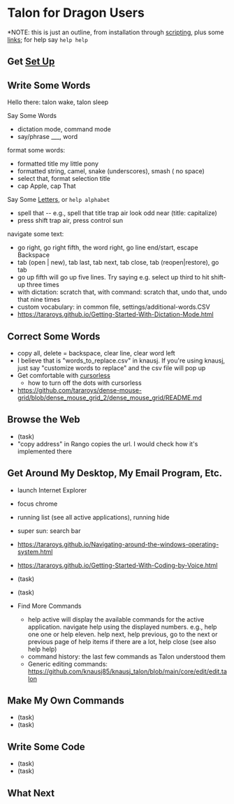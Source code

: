 # Talon for Dragon Users

*NOTE: this is just an outline, from installation through [scripting](basics-commands/scripting-talon.md), plus some [links](help/links.md); for help say `help help`

## Get [Set Up](install/get-setup.md)

## Write Some Words
Hello there: talon wake, talon sleep

Say Some Words
- dictation mode, command mode
- say/phrase ___, word <a-word>

format some words:
- formatted title my little pony
- formatted string, camel, snake (underscores), smash ( no space)
- select that, format selection title
- cap Apple,   cap That


Say Some  [Letters](basics-write/Alphabet.md), or  `help alphabet`
-  spell that -- e.g., spell that title trap air look odd near (title: capitalize)
-  press shift trap air, press control  sun

navigate some text:
- go right, go right fifth, the word right, go line end/start, escape Backspace
- tab (open | new), tab last, tab next, tab close, tab (reopen|restore), go tab <number>
- go up fifth will go up five lines. Try saying e.g. select up third to hit shift-up three times
-  with dictation: scratch that, with command: scratch that, undo that, undo that nine times
- custom vocabulary: in common file, settings/additional-words.CSV
- https://tararoys.github.io/Getting-Started-With-Dictation-Mode.html


## Correct Some Words
-  copy all, delete = backspace, clear line, clear word left
- I believe that is "words_to_replace.csv" in knausj. If you're using knausj, just say "customize words to replace" and the csv file will pop up
- Get comfortable with [cursorless](basics-write/cursorless.md)
  - how to turn off the dots with cursorless
- https://github.com/tararoys/dense-mouse-grid/blob/dense_mouse_grid_2/dense_mouse_grid/README.md

## Browse the Web

- (task)
- "copy address" in Rango copies the url. I would check how it's implemented there

## Get Around My Desktop,   My Email Program, Etc.
- launch Internet Explorer
- focus chrome
- running list         (see all active applications),  running hide 
-  super sun: search bar
- https://tararoys.github.io/Navigating-around-the-windows-operating-system.html
- https://tararoys.github.io/Getting-Started-With-Coding-by-Voice.html

- (task)
- (task)
- Find More Commands
  - help active will display the available commands for the active application. navigate help using the displayed numbers. e.g., help one one or help eleven.  help next, help previous, go to the next or previous page of help items if there are a lot, help close (see also help help)
  - command history: the last few commands as Talon understood them
  - Generic editing commands: https://github.com/knausj85/knausj_talon/blob/main/core/edit/edit.talon


## Make My Own Commands

- (task)
- (task)

## Write Some Code

- (task)
- (task)

## What Next


